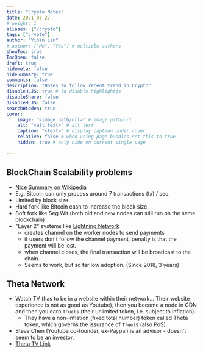 ```yaml
---
title: "Crypto Notes"
date: 2021-03-27
# weight: 1
aliases: ["/crypto"]
tags: ["crypto"]
author: "Yibin Lin"
# author: ["Me", "You"] # multiple authors
showToc: true
TocOpen: false
draft: true
hidemeta: false
hideSummary: true
comments: false
description: "Notes to follow recent trend in Crypto"
disableHLJS: true # to disable highlightjs
disableShare: false
disableHLJS: false
searchHidden: true
cover:
    image: "<image path/url>" # image path/url
    alt: "<alt text>" # alt text
    caption: "<text>" # display caption under cover
    relative: false # when using page bundles set this to true
    hidden: true # only hide on current single page

---
```



## BlockChain Scalability problems

- [Nice Summary on Wikipedia](https://en.wikipedia.org/wiki/Bitcoin_scalability_problem)
- E.g. Bitcoin can only process around 7 transactions (tx) / sec.
- Limited by block size
- Hard fork like Bitcoin cash to increase the block size.
- Soft fork like Seg Wit (both old and new nodes can still run on the same blockchain)
- "Layer 2" systems like [Lightning Network](https://en.wikipedia.org/wiki/Lightning_Network)
  - creates channel on the worker nodes to send payments
  - if users don't follow the channel payment, penalty is that the payment will be lost.
  - when channel closes, the final transaction will be broadcast to the chain.
  - Seems to work, but so far low adoption. (Since 2018, 3 years)

## Theta Network

- Watch TV (has to be in a website within their network... Their website experience is not as good as Youtube), then you become a node in CDN and then you earn `TFuels` (their unlimited token, i.e. subject to inflation).
  - They have a non-inflation (fixed total number) token called Theta token, which governs the issurance of `Tfuel`s (also PoS).
- Steve Chen (Youtube co-founder, ex-Paypal) is an advisor - doesn't seem to be an investor.
- [Theta TV Link](https://www.theta.tv)
